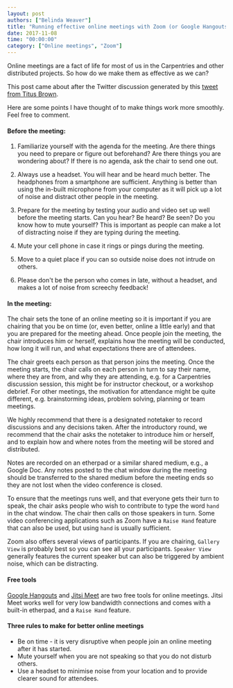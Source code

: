 ```yaml
---
layout: post
authors: ["Belinda Weaver"]
title: "Running effective online meetings with Zoom (or Google Hangouts, or ...)"
date: 2017-11-08
time: "00:00:00"
category: ["Online meetings", "Zoom"]
---
```

 
Online meetings are a fact of life for most of us in the Carpentries and other distributed projects. So how do we make them as effective as we can?

This post came about after the Twitter discussion generated by this [tweet from Titus Brown](https://twitter.com/ctitusbrown/status/926165114948001792).

Here are some points I have thought of to make things work more smoothly. Feel free to comment.

#### Before the meeting:

1. Familiarize yourself with the agenda for the meeting. Are there things you need to prepare or figure out beforehand? 
Are there things you are wondering about? If there is no agenda, ask the chair to send one out.

2. Always use a headset. You will hear and be heard much better. The headphones from a smartphone are sufficient. Anything is better than using the in-built microphone from your computer as it will pick up a lot of noise and distract other people in the meeting.

3. Prepare for the meeting by testing your audio and video set up well before the meeting starts. Can you hear? Be heard? Be seen? Do you know how to mute yourself? This is important as people can make a lot of distracting noise if they are typing during the meeting.

4. Mute your cell phone in case it rings or pings during the meeting.

5. Move to a quiet place if you can so outside noise does not intrude on others.

6. Please don't be the person who comes in late, without a headset, and makes a lot of noise from screechy feedback!

#### In the meeting:

The chair sets the tone of an online meeting so it is important if you are chairing that you be on time (or, even better, online a little early) and that you are prepared for the meeting ahead. Once people join the meeting, the chair introduces him or herself, explains how the meeting will be conducted, how long it will run, and what expectations there are of attendees. 

The chair greets each person as that person joins the meeting. Once the meeting starts, the chair calls on each person in turn to say their name, where they are from, and why they are attending, e.g. for a Carpentries discussion session, this might be for instructor checkout, or a workshop debrief. For other meetings, the motivation for attendance might be quite different, e.g. brainstorming ideas, problem solving, planning or team meetings.

We highly recommend that there is a designated notetaker to record discussions and any decisions taken. After the introductory round, we recommend that the chair asks the notetaker to introduce him or herself, and to explain how and where notes from the meeting will be stored and distributed.

Notes are recorded on an etherpad or a similar shared medium, e.g., a Google Doc. Any notes posted to the chat window during the meeting should be transferred to the shared medium before the meeting ends so they are not lost when the video conference is closed.

To ensure that the meetings runs well, and that everyone gets their turn to speak, the chair asks people who wish to contribute to type the word `hand` in the chat window. The chair then calls on those speakers in turn. Some video conferencing applications such as Zoom have a `Raise Hand` feature that can also be used, but using `hand` is usually sufficient.

Zoom also offers several views of participants. If you are chairing, `Gallery View` is probably best so you can see all your participants. `Speaker View` generally features the current speaker but can also be triggered by ambient noise, which can be distracting.

#### Free tools

[Google Hangouts](https://hangouts.google.com/) and [Jitsi Meet](https://meet.jit.si/) are two free tools for online meetings. Jitsi Meet works well for very low bandwidth connections and comes with a built-in etherpad, and a `Raise Hand` feature.

#### Three rules to make for better online meetings

- Be on time - it is very disruptive when people join an online meeting after it has started.
- Mute yourself when you are not speaking so that you do not disturb others.
- Use a headset to minimise noise from your location and to provide clearer sound for attendees.
